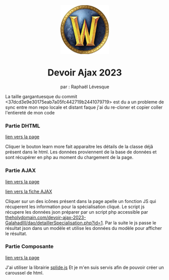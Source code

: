 <div align="center">
  <a href="https://github.com/cegepmatane/devoir-ajax-2023-GalahadIII">
    <img src="assets/wow-logo.png" alt="Logo" width="154" height="154">
  </a>
</div>

<div align="center">
<h1 align="center">Devoir Ajax 2023</h1>

  <p align="center">
  par : Raphaël Lévesque
  </p>
</div>

La taille gargantuesque du commit <37dcd3e9e30175eab7a05fc442719b2441079719> est du a un probleme de sync entre mon repo locale et distant faque j'ai du re-cloner et copier coller l'entiereté de mon code

### Partie DHTML
[lien vers la page](https://theholydomain.com/devoir-ajax-2023-GalahadIII/classe.php)

Cliquer le bouton learn more fait apparaitre les détails de la classe déjâ présent dans le html. Les données proviennent de la base de données et sont récupérer en php au moment du chargement de la page.

### Partie AJAX
[lien vers la page](https://theholydomain.com/devoir-ajax-2023-GalahadIII/specialisation.php)

[lien vers la fiche AJAX](https://docs.google.com/document/d/1pCNTRa0d8EXo5j3WI9uJEZEcxtpQ1ZnrV5bhXtjTp-c/edit?usp=sharing)

Cliquer sur un des icônes présent dans la page apelle un fonction JS qui récuperent les information pour la spécialisation cliqué. Le script js récupere les données json préparer par un script php accessible par [theholydomain.com/devoir-ajax-2023-GalahadIII/dao/detaillerSpecialisation.php?id=1](https://theholydomain.com/devoir-ajax-2023-GalahadIII/dao/detaillerSpecialisation.php?id=1). Par la suite le js passe le résultat json dans un modèle et utilise les données du modèle pour afficher le résultat.

### Partie Composante
[lien vers la page](https://theholydomain.com/devoir-ajax-2023-GalahadIII/race.php)

J'ai utiliser la librairie [splide.js](https://splidejs.com/) Et je m'en suis servis afin de pouvoir créer un caroussel de html.
